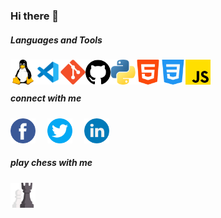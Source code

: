 ### Hi there 👋

##### Languages and Tools

<img align="left" src="./imgs/linux.png" width="40px" height="40px"/>
<img align="left" src="./imgs/vs.png" width="40px" height="40px"/>
<img align="left" src="./imgs/git.png" width="40px" height="40px"/>
<img align="left" src="./imgs/github.png" width="40px" height="40px"/>
<img align="left" src="./imgs/python.png" width="40px" height="40px"/>
<img align="left" src="./imgs/html.png" width="40px" height="40px"/>
<img align="left" src="./imgs/css.png" width="40px" height="40px"/>
<img align="left" src="./imgs/js.png" width="40px" height="40px"/>
<br/>
<br/>

##### connect with me

[<img src="./imgs/facebook.png" width="40px" height="40px" style="margin-right:15px"/>](https://www.facebook.com/es.ahmedhamdy)
[<img src="./imgs/twitter.png" width="40px" height="40px" style="margin-right:15px"/>](https://twitter.com/eAhmedHamdy)
[<img src="./imgs/linkedin.png" width="40px" height="40px" style="margin-right:15px"/>](https://www.linkedin.com/in/ahmed-elsayed20/)

##### play chess with me

<img align="left" src="./imgs/chess.png" width="40px" height="40px"/>

<!--
**Ahmedhamdy96/Ahmedhamdy96** is a ✨ _special_ ✨ repository because its `README.md` (this file) appears on your GitHub profile.

Here are some ideas to get you started:

- 🔭 I’m currently working on ...
- 🌱 I’m currently learning ...
- 👯 I’m looking to collaborate on ...
- 🤔 I’m looking for help with ...
- 💬 Ask me about ...
- 📫 How to reach me: ...
- 😄 Pronouns: ...
- ⚡ Fun fact: ...
-->
